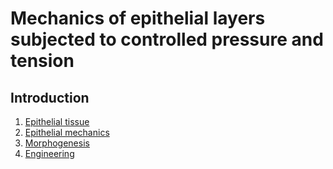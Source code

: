 # Mechanics of epithelial layers subjected to controlled pressure and tension

## Introduction

1. [Epithelial tissue](introductio/epithelialtissue.md)
2. [Epithelial mechanics](introduction/mechanics.md)
3. [Morphogenesis](introduction/morphogenesis.md)
4. [Engineering](introduction/engineering.md)

